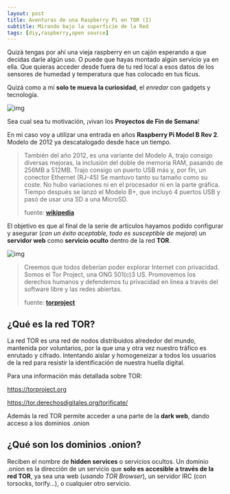 ```yaml
---
layout: post
title: Aventuras de una Raspberry Pi en TOR (I)
subtitle: Mirando bajo la superficie de la Red
tags: [diy,raspberry,open source]
---
```


Quizá tengas por ahí una vieja raspberry en un cajón esperando a que decidas darle algún uso. O puede que hayas montado algún servicio ya en ella. Que quieras acceder desde fuera de tu red local a esos datos de los sensores de humedad y temperatura que has colocado en tus ficus.

Quizá como a mí **solo te mueva la curiosidad**, el *enredar* con gadgets y tecnología.

![img](https://i.imgur.com/OBuQaJq.png)

Sea cual sea tu motivación, ¡vivan los **Proyectos de Fin de Semana**!

En mi caso voy a utilizar una entrada en años **Raspberry Pi Model B Rev 2**. Modelo de 2012 ya descatalogado desde hace un tiempo.

> También del año 2012, es una variante del Modelo A, trajo consigo diversas mejoras, la inclusión del doble de memoria RAM, pasando de 256MB a 512MB. Trajo consigo un puerto USB más y, por fin, un conector Ethernet (RJ-45) Se mantuvo tanto su tamaño como su coste. No hubo variaciones ni en el procesador ni en la parte gráfica. Tiempo después se lanzó el Modelo B+, que incluyó 4 puertos USB y pasó de usar una SD a una MicroSD.
>
> fuente: [**wikipedia**](https://es.wikipedia.org/wiki/Raspberry_Pi#Raspberry_Pi_1_modelo_B_(descontinuada)_y_B+)

El objetivo es que al final de la serie de artículos hayamos podido configurar y asegurar (*con un éxito aceptable, todo es susceptible de mejora*) un **servidor web** como **servicio oculto** dentro de la red **TOR**.

![img](https://i.imgur.com/G32OSvt.jpg)

> Creemos que todos deberían poder explorar Internet con privacidad. Somos el Tor Project, una ONG 501(c)3 US. Promovemos los derechos humanos y defendemos tu privacidad en linea a través del software libre y las redes abiertas.
>
> fuente: [**torproject**](https://www.torproject.org/es/about/history/)

## ¿Qué es la red TOR?

La red TOR es una red de nodos distribuidos alrededor del mundo, mantenida por voluntarios, por la que una y otra vez nuestro tráfico es enrutado y cifrado. Intentando aislar y homogeneizar a todos los usuarios de la red para resistir la identificación de nuestra huella digital.

Para una información más detallada sobre TOR:

https://torproject.org

https://tor.derechosdigitales.org/torificate/

Además la red TOR permite acceder a una parte de la **dark web**, dando acceso a los dominios .onion

## ¿Qué son los dominios .onion?

Reciben el nombre de **hidden services** o servicios ocultos. Un dominio .onion es la dirección de un servicio que **solo es accesible a través de la red TOR**, ya sea una web (*usando TOR Browser*), un servidor IRC (con torsocks, torify...), o cualquier otro servicio.
